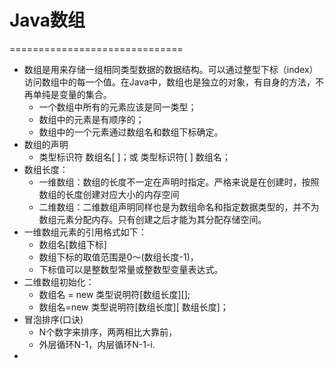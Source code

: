 # Java数组

==============================



* 数组是用来存储一组相同类型数据的数据结构。可以通过整型下标（index）访问数组中的每一个值。在Java中，数组也是独立的对象，有自身的方法，不再单纯是变量的集合。
  * 一个数组中所有的元素应该是同一类型； 
  * 数组中的元素是有顺序的； 
  * 数组中的一个元素通过数组名和数组下标确定。
* 数组的声明
  * 类型标识符  数组名[ ]；或    类型标识符[ ]  数组名；
* 数组长度：
  * 一维数组：数组的长度不一定在声明时指定。严格来说是在创建时，按照数组的长度创建对应大小的内存空间
  * 二维数组：二维数组声明同样也是为数组命名和指定数据类型的，并不为数组元素分配内存。只有创建之后才能为其分配存储空间。
* 一维数组元素的引用格式如下：
  * 数组名[数组下标]
  * 数组下标的取值范围是0～(数组长度-1)，
  * 下标值可以是整数型常量或整数型变量表达式。
* 二维数组初始化：
  * 数组名 = new 类型说明符[数组长度][];
  * 数组名=new 类型说明符[数组长度][ 数组长度]；
* 冒泡排序(口诀)
  * N个数字来排序，两两相比大靠前，
  * 外层循环N-1，内层循环N-1-i.
* ​